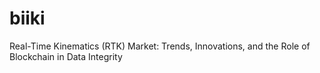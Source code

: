 # biiki
Real-Time Kinematics (RTK) Market: Trends, Innovations, and the Role of Blockchain in Data Integrity
